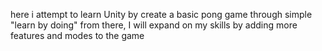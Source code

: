 here i attempt to learn Unity by create a basic pong game through simple "learn by doing"
from there, I will expand on my skills by adding more features and modes to the game
